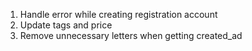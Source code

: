 1. Handle error while creating registration account
2. Update tags and price
3. Remove unnecessary letters when getting created_ad
